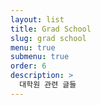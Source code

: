 ```yaml
---
layout: list
title: Grad School
slug: grad school
menu: true
submenu: true
order: 6
description: >
  대학원 관련 글들  
---
```

